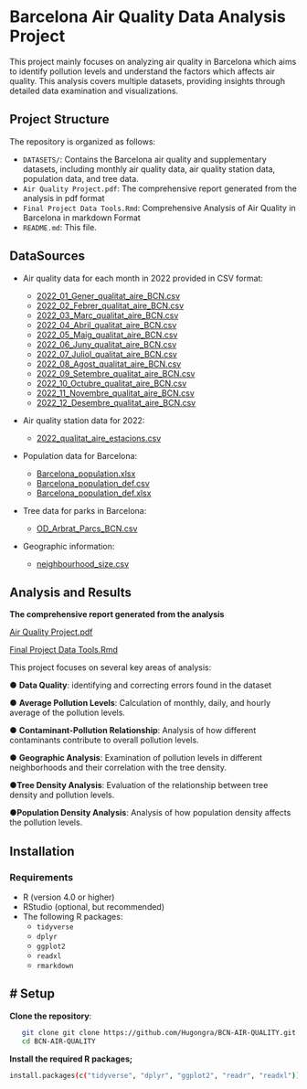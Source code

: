 
#  Barcelona Air Quality Data Analysis Project
 
This project mainly  focuses on analyzing air quality in Barcelona which aims to identify pollution levels and understand the factors which affects air quality. This analysis covers multiple datasets, providing insights through detailed data examination and visualizations.





## Project Structure

The repository is organized as follows:
- `DATASETS/`: Contains the Barcelona air quality and supplementary datasets, including monthly air quality data, air quality station data, population data, and tree data.
- `Air Quality Project.pdf`: The comprehensive report generated from the analysis in pdf format
- `Final Project Data Tools.Rmd`:  Comprehensive Analysis of Air Quality in Barcelona in markdown Format 
- `README.md`: This file.

## DataSources

- Air quality data for each month in 2022 provided in CSV format:
  - [2022_01_Gener_qualitat_aire_BCN.csv](https://github.com/Hugongra/BCN-AIR-QUALITY/blob/main/DATASETS/2022_01_Gener_qualitat_aire_BCN.csv)
  - [2022_02_Febrer_qualitat_aire_BCN.csv](https://github.com/Hugongra/BCN-AIR-QUALITY/blob/main/DATASETS/2022_02_Febrer_qualitat_aire_BCN.csv)
  - [2022_03_Marc_qualitat_aire_BCN.csv](https://github.com/Hugongra/BCN-AIR-QUALITY/blob/main/DATASETS/2022_03_Marc_qualitat_aire_BCN.csv)
  - [2022_04_Abril_qualitat_aire_BCN.csv](https://github.com/Hugongra/BCN-AIR-QUALITY/blob/main/DATASETS/2022_04_Abril_qualitat_aire_BCN.csv)
  - [2022_05_Maig_qualitat_aire_BCN.csv](https://github.com/Hugongra/BCN-AIR-QUALITY/blob/main/DATASETS/2022_05_Maig_qualitat_aire_BCN.csv)
  - [2022_06_Juny_qualitat_aire_BCN.csv](https://github.com/Hugongra/BCN-AIR-QUALITY/blob/main/DATASETS/2022_06_Juny_qualitat_aire_BCN.csv)
  - [2022_07_Juliol_qualitat_aire_BCN.csv](https://github.com/Hugongra/BCN-AIR-QUALITY/blob/main/DATASETS/2022_07_Juliol_qualitat_aire_BCN.csv)
  - [2022_08_Agost_qualitat_aire_BCN.csv](https://github.com/Hugongra/BCN-AIR-QUALITY/blob/main/DATASETS/2022_08_Agost_qualitat_aire_BCN.csv)
  - [2022_09_Setembre_qualitat_aire_BCN.csv](https://github.com/Hugongra/BCN-AIR-QUALITY/blob/main/DATASETS/2022_09_Setembre_qualitat_aire_BCN.csv)
  - [2022_10_Octubre_qualitat_aire_BCN.csv](https://github.com/Hugongra/BCN-AIR-QUALITY/blob/main/DATASETS/2022_10_Octubre_qualitat_aire_BCN.csv)
  - [2022_11_Novembre_qualitat_aire_BCN.csv](https://github.com/Hugongra/BCN-AIR-QUALITY/blob/main/DATASETS/2022_11_Novembre_qualitat_aire_BCN.csv)
  - [2022_12_Desembre_qualitat_aire_BCN.csv](https://github.com/Hugongra/BCN-AIR-QUALITY/blob/main/DATASETS/2022_12_Desembre_qualitat_aire_BCN.csv)

- Air quality station data for 2022:
  - [2022_qualitat_aire_estacions.csv](https://github.com/Hugongra/BCN-AIR-QUALITY/blob/main/DATASETS/2022_qualitat_aire_estacions.csv)

- Population data for Barcelona:
  - [Barcelona_population.xlsx](https://github.com/Hugongra/BCN-AIR-QUALITY/blob/main/DATASETS/Barcelona_population.xlsx)
  - [Barcelona_population_def.csv](https://github.com/Hugongra/BCN-AIR-QUALITY/blob/main/DATASETS/Barcelona_population_def.csv)
  - [Barcelona_population_def.xlsx](https://github.com/Hugongra/BCN-AIR-QUALITY/blob/main/DATASETS/Barcelona_population_def.xlsx)

- Tree data for parks in Barcelona:
  - [OD_Arbrat_Parcs_BCN.csv](https://github.com/Hugongra/BCN-AIR-QUALITY/blob/main/DATASETS/OD_Arbrat_Parcs_BCN.csv)

- Geographic information:
  - [neighbourhood_size.csv](https://github.com/Hugongra/BCN-AIR-QUALITY/blob/main/DATASETS/neighbourhood_size.csv)

## Analysis and Results
**The comprehensive report   generated from the analysis** 

[Air Quality Project.pdf](https://github.com/Hugongra/BCN-AIR-QUALITY/blob/main/Air%20Quality%20Project.pdf)


[Final Project Data Tools.Rmd](https://github.com/Hugongra/BCN-AIR-QUALITY/blob/main/Final%20Project%20Data%20Tools.Rmd)





This project focuses on several key areas of analysis:

 ● **Data Quality**: identifying and correcting  errors found in the dataset
 
● **Average Pollution Levels**: Calculation of monthly, daily, and hourly average  of the  pollution levels.

● **Contaminant-Pollution Relationship**: Analysis of how different contaminants  contribute to overall pollution levels.

● **Geographic Analysis**: Examination of pollution levels in different neighborhoods and their correlation with the  tree density.

●**Tree Density Analysis**: Evaluation of the relationship between tree density and pollution levels.

●**Population Density Analysis**: Analysis of how population density affects the pollution levels.




## Installation

### Requirements
- R (version 4.0 or higher)
- RStudio (optional, but recommended)
- The following R packages:
  - `tidyverse`
  - `dplyr`
  - `ggplot2`
  - `readxl`
  - `rmarkdown`



## # Setup
**Clone the repository**:
```bash
   git clone git clone https://github.com/Hugongra/BCN-AIR-QUALITY.git
   cd BCN-AIR-QUALITY

 ```
**Install the required R packages;**

```bash 
install.packages(c("tidyverse", "dplyr", "ggplot2", "readr", "readxl"))
```